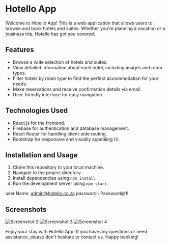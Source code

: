 # Hotello App


Welcome to Hotello App! This is a web application that allows users to browse and book hotels and suites. Whether you're planning a vacation or a business trip, Hotello has got you covered.

## Features

- Browse a wide selection of hotels and suites.
- View detailed information about each hotel, including images and room types.
- Filter hotels by room type to find the perfect accommodation for your needs.
- Make reservations and receive confirmation details via email.
- User-friendly interface for easy navigation.

## Technologies Used

- React.js for the frontend.
- Firebase for authentication and database management.
- React Router for handling client-side routing.
- Bootstrap for responsive and visually appealing UI.



## Installation and Usage

1. Clone this repository to your local machine.
2. Navigate to the project directory.
3. Install dependencies using `npm install`.
4. Run the development server using `npm start`.



user Name: admin@hotello.co.za
password : Password@1!

## Screenshots

![Screenshot 2](https://i.ibb.co/MBVVytk/rooms-details.png)
![Screenshot 3](https://i.ibb.co/6RJtvz9/gallery.png)
![Screenshot 4](https://i.ibb.co/vhSZckV/dashboard.png)



Enjoy your stay with Hotello App! If you have any questions or need assistance, please don't hesitate to contact us. Happy booking!
